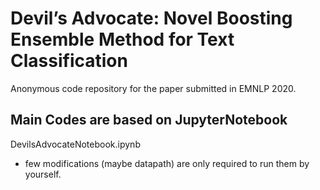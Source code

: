 # Devil’s Advocate: Novel Boosting Ensemble Method for Text Classification
Anonymous code repository for the paper submitted in EMNLP 2020.

## Main Codes are based on JupyterNotebook
DevilsAdvocateNotebook.ipynb
* few modifications (maybe datapath) are only required to run them by yourself.
